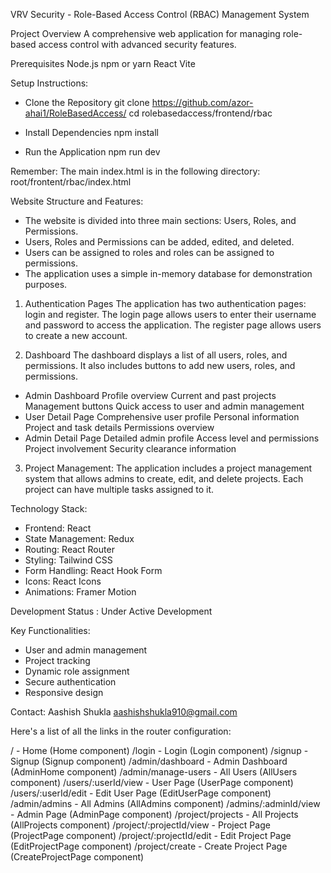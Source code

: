 VRV Security - Role-Based Access Control (RBAC) Management System

Project Overview
A comprehensive web application for managing role-based access control with advanced security features.

Prerequisites
Node.js
npm or yarn
React
Vite

Setup Instructions:

- Clone the Repository
git clone <https://github.com/azor-ahai1/RoleBasedAccess/>
cd rolebasedaccess/frontend/rbac

- Install Dependencies
npm install

- Run the Application
npm run dev

Remember: The main index.html is in the following directory:
root/frontent/rbac/index.html

Website Structure and Features:
- The website is divided into three main sections: Users, Roles, and Permissions.
- Users, Roles and Permissions can be added, edited, and deleted.
- Users can be assigned to roles and roles can be assigned to permissions.
- The application uses a simple in-memory database for demonstration purposes.

1. Authentication Pages
The application has two authentication pages: login and register. The login page allows users to enter their username and password to access the application. The register page allows users to create a new account.

2. Dashboard
The dashboard displays a list of all users, roles, and permissions. It also includes buttons to add new users, roles, and permissions. 

- Admin Dashboard
    Profile overview
    Current and past projects
    Management buttons
    Quick access to user and admin management
- User Detail Page
    Comprehensive user profile
    Personal information
    Project and task details
    Permissions overview
- Admin Detail Page
    Detailed admin profile
    Access level and permissions
    Project involvement
    Security clearance information

3. Project Management:
The application includes a project management system that allows admins to create, edit, and delete projects. Each project can have multiple tasks assigned to it.

Technology Stack: 
- Frontend: React
- State Management: Redux
- Routing: React Router
- Styling: Tailwind CSS
- Form Handling: React Hook Form
- Icons: React Icons
- Animations: Framer Motion

Development Status :  Under Active Development 

Key Functionalities:
- User and admin management
- Project tracking
- Dynamic role assignment
- Secure authentication
- Responsive design

Contact:
Aashish Shukla
aashishshukla910@gmail.com

Here's a list of all the links in the router configuration:

/ - Home (Home component)
/login -                    Login (Login component)
/signup -                   Signup (Signup component)
/admin/dashboard -          Admin Dashboard (AdminHome component)
/admin/manage-users -       All Users (AllUsers component)
/users/:userId/view -       User Page (UserPage component)
/users/:userId/edit -       Edit User Page (EditUserPage component)
/admin/admins -             All Admins (AllAdmins component)
/admins/:adminId/view -     Admin Page (AdminPage component)
/project/projects -         All Projects (AllProjects component)
/project/:projectId/view -  Project Page (ProjectPage component)
/project/:projectId/edit -  Edit Project Page (EditProjectPage component)
/project/create -           Create Project Page (CreateProjectPage component)